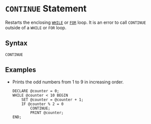 # `CONTINUE` Statement

Restarts the enclosing [`WHILE`](while_statement.html) or [`FOR`](for_statement.html) loop. It is an error to call `CONTINUE` outside of a `WHILE` or `FOR` loop.  

## Syntax

`CONTINUE`

## Examples

- Prints the odd numbers from 1 to 9 in increasing order.

    ```
    DECLARE @counter = 0;  
    WHILE @counter < 10 BEGIN  
        SET @counter = @counter + 1;  
        IF @counter % 2 = 0  
            CONTINUE;  
            PRINT @counter;  
    END;
    ```
